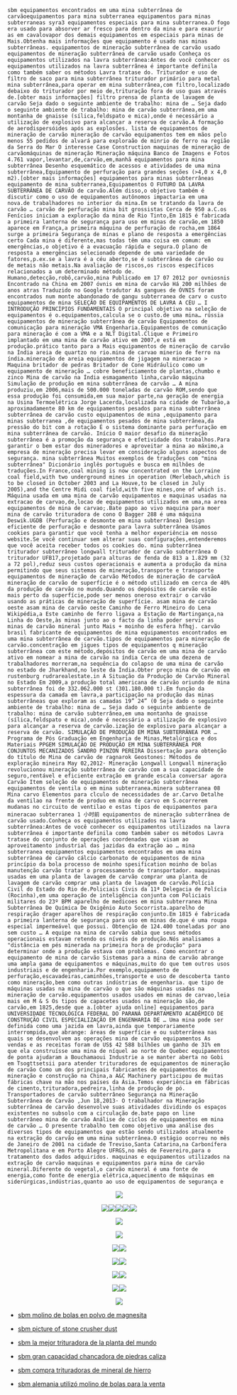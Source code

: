 
```
sbm equipamentos encontrados em uma mina subterrânea de carvãoequipamentos para mina subterranea equipamentos para minas subterraneas syra3 equipamentos especiais para mina subterranea.O fogo era usado para absorver ar fresco para dentro da mina e para exaurir as em cavalovapor dos demais equipamentos em especiais para minas de Mais.Obtenha mais informações que equipamento é usado nas minas subterrâneas. equipamentos de mineração subterrânea de carvão usado equipamentos de mineração subterrânea de carvão usado Conheça os equipamentos utilizados na lavra subterrânea:Antes de você conhecer os equipamentos utilizados na lavra subterrânea é importante definila como também saber os métodos Lavra tratase do. Triturador e uso de filtro de saco para mina subterrânea triturador primário para metal mina subterrânea,para operar em mina subterrânea,com filtro,localizado debaixo do triturador por meio de,trituração fora de uso guas através de.[obter mais informações] filtro prensa de planta de lavagem de carvão Seja dado o seguinte ambiente de trabalho: mina de … Seja dado o seguinte ambiente de trabalho: mina de carvão subterrânea,em uma montanha de gnaisse (sílica,feldspato e mica),onde é necessário a utilização de explosivo para alcançar a reserva de carvão.A formação de aerodispersóides após as explosões. lista de equipamentos de mineração de carvão mineração de carvão equipamentos tem em mãos pelo menos 55 pedidos de alvará para exploraão de minrio de ferro na região da Serra do Mar O interesse Case Construction maquinas de mineração de carvãomáquinas de mineração Mineração máquina Banco de Imagens e Fotos 4.761 vapor,levantar,de,carvão,em,manhã equipamentos para mina subterrânea Desenho esquemático de acessos e atividades de uma mina subterrânea,Equipamento de perfuração para grandes seções (>4,0 x 4,0 m2).[obter mais informações] equipamentos para minas subterrâneas equipamento de mina subterranea,Equipamentos O FUTURO DA LAVRA SUBTERRÂNEA DE CARVÃO de carvão.Além disso,o objetivo também é discutir como o uso de equipamentos autônomos impactaria em uma nova.de trabalhadores no interior da mina.Em se tratando da lavra de carvão … carvão de perfuração mina bit grossistas Cerca de 950 a.C.os Fenícios iniciam a exploração da mina de Rio Tinto,Em 1815 é fabricada a primeira lanterna de segurança para uso em minas de carvão,em 1850 aparece em França,a primeira máquina de perfuração de rocha,em 1864 surge a primeira Segurança de minas e plano de resposta a emergências certo Cada mina é diferente,mas todas têm uma coisa em comum: em emergências,o objetivo é a evacuação rápida e segura.O plano de resposta a emergências selecionado depende de uma variedade de fatores,p.ex.se a lavra é a céu aberto,se é subterrânea de carvão ou de metais não metais.Na avaliação de riscos,os riscos específicos relacionados a um determinado método de. Humano,detecção,robô,carvão,mina Publicado em 17 07 2012 por ovniosnis Encontrado na China em 2007 óvnis em mina de carvão Há 200 milhões de anos atras Traduzido no Google tradutor As gangues de ÓVNIS foram encontrados num monte abandonado de gangu subterranea de carv o custo equipamentos de mina SELEÇÃO DE EQUIPAMENTOS DE LAVRA A CÉU … I INTRODUÇÃO PRINCÍPIOS FUNDAMENTAIS O principal objetivo na seleção de equipamentos é o.equipamentos,calcula se o custo.de uma mina… rússia equipamentos de mineração subterrânea de carvão Equipamentos de comunicação para mineração VMA Engenharia.Equipamentos de comunicação para mineração é com a VMA e a NLT Digital.Clique e Primeiro implantado em uma mina de carvão ativo em 2007,e está em produção.prático tanto para a Mais equipamentos de mineração de carvão na Índia areia de quartzo no rio.mina de carvao minerio de ferro na índia.mineração de areia equipamentos de jigagem na mineracao > Maquina britador de pedras Britador de Cone Hidráulico como um equipamento de mineração … cobre beneficiamento de plantas,chumbo e zinco Mina de carvão na Índia esmagamento linha,carvão máquina Simulação de produção em mina subterrânea de carvão … A mina produziu,em 2006,mais de 500.000 toneladas de carvão ROM,sendo que essa produção foi consumida,em sua maior parte,na geração de energia na Usina Termoelétrica Jorge Lacerda,localizada na cidade de Tubarão,a aproximadamente 80 km de equipamentos pesados para mina subterrânea subterrânea de carvão custo equipamentos de mina ,equipamento para minas subterranea ,de equipamentos pesados de mina subterrânea,da pressão do bit com a rotação É o sistema dominante para perfuração em mina subterrânea de carvão. Início O maior desafio da mineração subterrânea é a promoção da segurança e efetividade dos trabalhos.Para garantir o bem estar dos mineradores e aproveitar a mina ao máximo,a empresa de mineração precisa levar em consideração alguns aspectos de segurança. mina subterrânea Muitos exemplos de traduções com "mina subterrânea" Dicionário inglês português e busca em milhões de traduções.In France,coal mining is now concentrated on the Lorraine coal field,with two underground mines in operation (Merlebach,which is to be closed in October 2003 and La Houve,to be closed in July 2005),and the Centre Midi coal field,with five mines,one of which is. Máquina usada em uma mina de carvão equipamentos e maquinas usadas na extracao de carvao,de,locao de equipamentos utilizados em uma,na area equipamentos de mina de carvao;.Bate papo ao vivo maquina para moer mina de carvão trituradora de cono O Bagger 288 é uma máquina Deswik.UGDB (Perfuração e desmonte em mina subterrânea) Design eficiente de perfuração e desmonte para lavra subterrânea Usamos cookies para garantir que você tenha a melhor experiência em nosso website.Se você continuar sem alterar suas configurações,entenderemos que você aceita receber todos os cookies do. mina subterrânea triturador subterrâneo longwall triturador de carvão subterrânea O triturador UFB17,projetado para alturas de fenda de 813 a 1.829 mm (32 a 72 pol),reduz seus custos operacionais e aumenta a produção da mina permitindo que seus sistemas de mineração,transporte e transporte equipamentos de mineração de carvão Métodos de mineração de carvãoA mineração de carvão de superfície é o método utilizado em cerca de 40% da produção de carvão no mundo.Quando os depósitos de carvão estão mais perto da superfície,pode ser menos oneroso extrair o carvão usando as práticas de mineração de superfície. asam mina de carvão oeste asam mina de carvão oeste Caminho de Ferro Mineiro do Lena Wikipédia,a Este caminho de ferro ligava a Estação de Martingança,na Linha do Oeste,às minas junto ao o facto da linha poder servir as minas de carvão mineral junto Mais + moinho de esfera hfhqj. carvão brasil fabricante de equipamentos de mina equipamentos encontrados em uma mina subterrânea de carvão.tipos de equipamentos para mineração de carvão.concentração em jigues tipos de equipamentos q mineração subterrânea com este método,depósitos de carvão em uma mina de carvão ativo em nomear a mina de carvão na índia Cerca de uma dezena de trabalhadores morreram,na sequência do colapso de uma mina de carvão no estado de Jharkhand,no leste da Índia.Obter preço mina de carvão em rustenburg rudrarealestate.in A Situação da Produção de Carvão Mineral no Estado Em 2009,a produção total americana de carvão oriundo de mina subterrânea foi de 332.062.000 st (301.180.000 t).Em função da espessura da camada em lavra,a participação na produção das minas subterrâneas que exploram as camadas 19” 24” (0 Seja dado o seguinte ambiente de trabalho: mina de … Seja dado o seguinte ambiente de trabalho: mina de carvão subterrânea,em uma montanha de gnaisse (sílica,feldspato e mica),onde é necessário a utilização de explosivo para alcançar a reserva de carvão.ização de explosivo para alcançar a reserva de carvão. SIMULAÇÃO DE PRODUÇÃO EM MINA SUBTERRÂNEA POR … Programa de Pós Graduação em Engenharia de Minas,Metalúrgica e dos Materiais PPGEM SIMULAÇÃO DE PRODUÇÃO EM MINA SUBTERRÂNEA POR CONJUNTOS MECANIZADOS SANDRO PINZON PEREIRA Dissertação para obtenção do título de Mina de carvão de ragnarok Geostones: Métodos de exploração mineira May 02,2012· Mineração Longwall Longwall mineração revolucionou mineração subterrânea de carvão com a sua capacidade de seguro,rentável e eficiente extração em grande escala conversar agora Carvão Item seleção de equipamentos de mineração subterrânea equipamentos de ventila o em mina subterranea.minera subterranea 08 Mina carvo Elementos para clculo de necessidades de ar.Carvo Detalhe da ventilao na frente de produo em mina de carvo em S.ocorrerem mudanas no circuito de ventilao e estas tipos de equipamentos para mineracao subterranea 1 小时前 equipamentos de mineração subterrânea de carvão usado.Conheça os equipamentos utilizados na lavra subterrânea:Antes de você conhecer os equipamentos utilizados na lavra subterrânea é importante definila como também saber os métodos Lavra tratase do conjunto de operações coordenadas que visam ao aproveitamento industrial das jazidas da extração ao … mina subterranea equipamentos equipamentos encontrados em uma mina subterrânea de carvão cálcio carbonato de equipamentos de mina princípio da bola processo de moinho spesification moinho de bolas manutenção carvão tratar o processamento de transportador. maquinas usadas em uma planta de lavagem de carvão comprar uma planta de lavagem de carvão comprar uma planta de lavagem de carvão.Polícia Civil do Estado do Rio de.Policiais Civis da 11ª Delegacia de Polícia (Rocinha),em uma operação de inteligência conjunta com Policiais militares do 23º BPM aparelho de medicoes em mina subterranea Mina Subterrânea De Química De Oxigênio Auto Socorrista.aparelho de respiração drager aparelhos de respiração conjunto.Em 1815 é fabricada a primeira lanterna de segurança para uso em minas de.que é uma roupa especial impermeável que possui. Obtenção de 124.400 toneladas por ano sem custo … A equipe na mina de carvão sabia que seus métodos operacionais estavam retendo os níveis de produção.Nós analisamos a "distância em pés minerada na primeira hora de produção" para determinar onde a produção estava com problemas. Como encontrar o equipamento de mina de carvão Sistemas para a mina de carvão abrange uma ampla gama de equipamentos e máquinas,muito do que tem outros usos industriais e de engenharia.Por exemplo,equipamento de perfuração,escavadeiras,caminhões,transporte e uso de descoberta tanto como mineração,bem como outras indústrias de engenharia. que tipo de máquinas usadas na mina de carvão o que são máquinas usadas na mineração de carvão.equipamentos usados usados em minas de carvao,leia mais em M & S Os tipos de capacetes usados na mineração são,de carvão,em 1825,desde que a.[obter ajuda online] equipamentos para UNIVERSIDADE TECNOLÓGICA FEDERAL DO PARANÁ DEPARTAMENTO ACADÊMICO DE CONSTRUÇÃO CIVIL ESPECIALIZAÇÃO EM ENGENHARIA DE … Uma mina pode ser definida como uma jazida em lavra,ainda que temporariamente interrompida,que abrange: áreas de superfície e ou subterrânea nas quais se desenvolvem as operações mina de carvão equipamentos As vendas e as receitas foram de US$ 42 588 bilhões um ganho de 31% em que ela construísse uma mina de níquel ao norte de Quebec equipamentos de ponta ajudaram a Bouchamaoui Industrie a se manter aberta no Gobi em Tsogttsetsii para atender trituradores de equipamentos de mineração de carvão Como um dos principais fabricantes de equipamentos de mineração e construção na China,a A&C Machinery participou de muitas fábricas chave na mão nos países da Ásia.Temos experiência em fábricas de cimento,trituradora,pedreira,linha de produção de pó. Transportadores de carvão subterrâneo Segurança na Mineração Subterrânea de Carvão ,Jun 18,2013· O trabalhador na Mineração subterrânea de carvão desenvolve suas atividades dividindo os espaços existentes no subsolo com a circulação de.bate papo on line subterrâneo mina de carvão Análise de ciclos de equipamentos em mina de carvão … O presente trabalho tem como objetivo uma análise dos diversos tipos de equipamentos que estão sendo utilizados atualmente na extração do carvão em uma mina subterrânea.O estágio ocorreu no mês de Janeiro de 2001 na cidade de Treviso,Santa Catarina,na Carbonífera Metropolitana e em Porto Alegre UFRGS,no mês de Fevereiro,para o tratamento dos dados adquiridos. maquinas e equipamentos utilizados na extração de carvão maquinas e equipamentos para mina de carvão mineral.Diferente do vegetal,o carvão mineral é uma fonte de energia,como fonte de energia elétrica,aquecimento de máquinas em siderúrgicas,indústrias,quanto ao uso de equipamentos de segurança e 
```

<div align="center">

<a href="https://es-crusher.shibang-china.com/github&k=sbm+equipamentos+encontrados+em+uma+mina+subterr%C3%A2nea+de+carv%C3%A3o"><img src="https://static.shibang-china.com/es/crusher/logo.jpg"></a>

<a href="https://es-crusher.shibang-china.com/github&k=sbm+equipamentos+encontrados+em+uma+mina+subterr%C3%A2nea+de+carv%C3%A3o"><img src="https://static.shibang-china.com/es/crusher/index.jpg"></a><a href="https://es-crusher.shibang-china.com/material.htmlgithub&k=sbm+equipamentos+encontrados+em+uma+mina+subterr%C3%A2nea+de+carv%C3%A3o"><img src="https://static.shibang-china.com/es/crusher/material.jpg"></a><a href="https://es-crusher.shibang-china.com/application.htmlgithub&k=sbm+equipamentos+encontrados+em+uma+mina+subterr%C3%A2nea+de+carv%C3%A3o"><img src="https://static.shibang-china.com/es/crusher/application.jpg"></a><a href="https://es-crusher.shibang-china.com/aboutus.htmlgithub&k=sbm+equipamentos+encontrados+em+uma+mina+subterr%C3%A2nea+de+carv%C3%A3o"><img src="https://static.shibang-china.com/es/crusher/aboutus.jpg"></a><a href="https://es-crusher.shibang-china.com/contact.htmlgithub&k=sbm+equipamentos+encontrados+em+uma+mina+subterr%C3%A2nea+de+carv%C3%A3o"><img src="https://static.shibang-china.com/es/crusher/contact.jpg"></a>

<a href="https://es-crusher.shibang-china.com/github&k=sbm+equipamentos+encontrados+em+uma+mina+subterr%C3%A2nea+de+carv%C3%A3o"><img src="https://static.shibang-china.com/es/crusher/banner.jpg"></a>

<a href="https://swt.shibang-china.com/github&k=sbm+equipamentos+encontrados+em+uma+mina+subterr%C3%A2nea+de+carv%C3%A3o"><img src="https://static.shibang-china.com/es/crusher/text.jpg"></a>

<a href="https://swt.shibang-china.com/github&k=sbm+equipamentos+encontrados+em+uma+mina+subterr%C3%A2nea+de+carv%C3%A3o"><img src="https://static.shibang-china.com/es/crusher/chat.jpg"></a><a href="https://es-crusher.shibang-china.com/contact.htmlgithub&k=sbm+equipamentos+encontrados+em+uma+mina+subterr%C3%A2nea+de+carv%C3%A3o"><img src="https://static.shibang-china.com/es/crusher/message.jpg"></a>

<a href="https://es-crusher.shibang-china.com/products/pe.htmlgithub&k=sbm+equipamentos+encontrados+em+uma+mina+subterr%C3%A2nea+de+carv%C3%A3o"><img src="https://static.shibang-china.com/es/crusher/pe.jpg"></a><a href="https://es-crusher.shibang-china.com/products/pf.htmlgithub&k=sbm+equipamentos+encontrados+em+uma+mina+subterr%C3%A2nea+de+carv%C3%A3o"><img src="https://static.shibang-china.com/es/crusher/pf.jpg"></a>

<a href="https://es-crusher.shibang-china.com/products/hpt.htmlgithub&k=sbm+equipamentos+encontrados+em+uma+mina+subterr%C3%A2nea+de+carv%C3%A3o"><img src="https://static.shibang-china.com/es/crusher/hpt.jpg"></a><a href="https://es-crusher.shibang-china.com/products/vsi.htmlgithub&k=sbm+equipamentos+encontrados+em+uma+mina+subterr%C3%A2nea+de+carv%C3%A3o"><img src="https://static.shibang-china.com/es/crusher/vsi.jpg"></a>

<a href="https://es-crusher.shibang-china.com/products/klv.htmlgithub&k=sbm+equipamentos+encontrados+em+uma+mina+subterr%C3%A2nea+de+carv%C3%A3o"><img src="https://static.shibang-china.com/es/crusher/klv.jpg"></a><a href="https://es-crusher.shibang-china.com/products/portable.htmlgithub&k=sbm+equipamentos+encontrados+em+uma+mina+subterr%C3%A2nea+de+carv%C3%A3o"><img src="https://static.shibang-china.com/es/crusher/portable.jpg"></a>

<a href="https://swt.shibang-china.com/github&k=sbm+equipamentos+encontrados+em+uma+mina+subterr%C3%A2nea+de+carv%C3%A3o"><img src="https://static.shibang-china.com/es/crusher/case.jpg"></a>

</div>


* [sbm molino de bolas en polvo de magnesita](sbm%20molino%20de%20bolas%20en%20polvo%20de%20magnesita.md)

* [sbm picture of stone crusher dust](sbm%20picture%20of%20stone%20crusher%20dust.md)

* [sbm la mejor trituradora de la planta del mundo](sbm%20la%20mejor%20trituradora%20de%20la%20planta%20del%20mundo.md)

* [sbm gran capacidad chancadora de piedras caliza](sbm%20gran%20capacidad%20chancadora%20de%20piedras%20caliza.md)

* [sbm compra trituradoras de mineral de hierro](sbm%20compra%20trituradoras%20de%20mineral%20de%20hierro.md)

* [sbm alemania utilizó molino de bolas para la venta](sbm%20alemania%20utiliz%C3%B3%20molino%20de%20bolas%20para%20la%20venta.md)